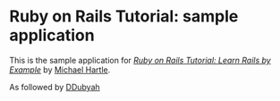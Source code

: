 # Ruby on Rails Tutorial: sample application

This is the sample application for
[*Ruby on Rails Tutorial: Learn Rails by Example*](http://railstutorial.org/) by [Michael Hartle](http://michaelhartl.com/).

As followed by [DDubyah](http://twitter.com/ddubyah_cdsm/)